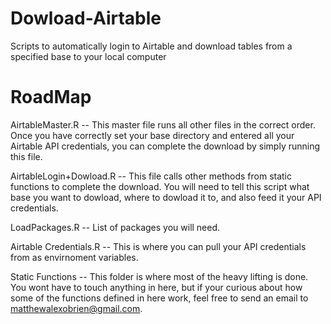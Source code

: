 # Dowload-Airtable
Scripts to automatically login to Airtable and download tables from a specified base to your local computer

# RoadMap

AirtableMaster.R -- This master file runs all other files in the correct order. Once you have correctly set your base directory and entered all your Airtable API credentials, you can complete the download by simply running this file.

AirtableLogin+Dowload.R -- This file calls other methods from static functions to complete the download. You will need to tell this script what base you want to dowload, where to dowload it to, and also feed it your API credentials.

LoadPackages.R -- List of packages you will need.

Airtable Credentials.R -- This is where you can pull your API credentials from as envirnoment variables. 

Static Functions -- This folder is where most of the heavy lifting is done. You wont have to touch anything in here, but if your curious about how some of the functions defined in here work, feel free to send an email to matthewalexobrien@gmail.com.


